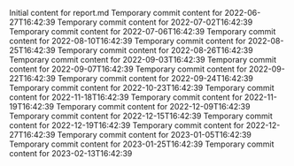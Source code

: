 Initial content for report.md
Temporary commit content for 2022-06-27T16:42:39
Temporary commit content for 2022-07-02T16:42:39
Temporary commit content for 2022-07-06T16:42:39
Temporary commit content for 2022-08-10T16:42:39
Temporary commit content for 2022-08-25T16:42:39
Temporary commit content for 2022-08-26T16:42:39
Temporary commit content for 2022-09-03T16:42:39
Temporary commit content for 2022-09-07T16:42:39
Temporary commit content for 2022-09-22T16:42:39
Temporary commit content for 2022-09-24T16:42:39
Temporary commit content for 2022-10-23T16:42:39
Temporary commit content for 2022-11-18T16:42:39
Temporary commit content for 2022-11-19T16:42:39
Temporary commit content for 2022-12-09T16:42:39
Temporary commit content for 2022-12-15T16:42:39
Temporary commit content for 2022-12-19T16:42:39
Temporary commit content for 2022-12-27T16:42:39
Temporary commit content for 2023-01-05T16:42:39
Temporary commit content for 2023-01-25T16:42:39
Temporary commit content for 2023-02-13T16:42:39
